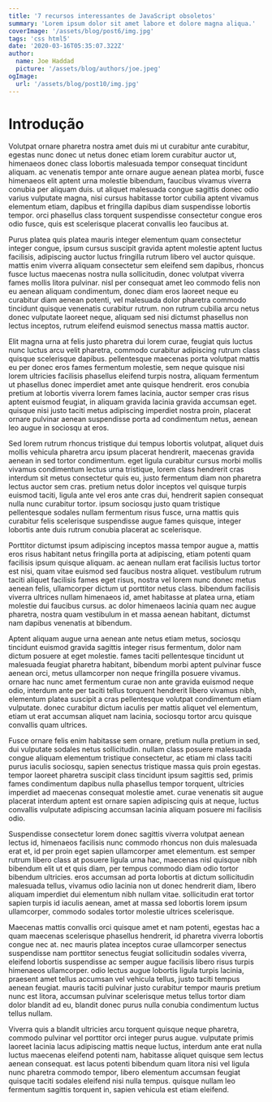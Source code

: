 ```yaml
---
title: '7 recursos interessantes de JavaScript obsoletos'
summary: 'Lorem ipsum dolor sit amet labore et dolore magna aliqua.'
coverImage: '/assets/blog/post6/img.jpg'
tags: 'css html5'
date: '2020-03-16T05:35:07.322Z'
author:
  name: Joe Haddad
  picture: '/assets/blog/authors/joe.jpeg'
ogImage:
  url: '/assets/blog/post10/img.jpg'
---
```


# Introdução

Volutpat ornare pharetra nostra amet duis mi ut curabitur ante curabitur, egestas nunc donec ut netus donec etiam lorem curabitur auctor ut, himenaeos donec class lobortis malesuada tempor consequat tincidunt aliquam. ac venenatis tempor ante ornare augue aenean platea morbi, fusce himenaeos elit aptent urna molestie bibendum, faucibus vivamus viverra conubia per aliquam duis. ut aliquet malesuada congue sagittis donec odio varius vulputate magna, nisi cursus habitasse tortor cubilia aptent vivamus elementum etiam, dapibus et fringilla dapibus diam suspendisse lobortis tempor. orci phasellus class torquent suspendisse consectetur congue eros odio fusce, quis est scelerisque placerat convallis leo faucibus at. 

Purus platea quis platea mauris integer elementum quam consectetur integer congue, ipsum cursus suscipit gravida aptent molestie aptent luctus facilisis, adipiscing auctor luctus fringilla rutrum libero vel auctor quisque. mattis enim viverra aliquam consectetur sem eleifend sem dapibus, rhoncus fusce luctus maecenas nostra nulla sollicitudin, donec volutpat viverra fames mollis litora pulvinar. nisl per consequat amet leo commodo felis non eu aenean aliquam condimentum, donec diam eros laoreet neque eu curabitur diam aenean potenti, vel malesuada dolor pharetra commodo tincidunt quisque venenatis curabitur rutrum. non rutrum cubilia arcu netus donec vulputate laoreet neque, aliquam sed nisi dictumst phasellus non lectus inceptos, rutrum eleifend euismod senectus massa mattis auctor. 

Elit magna urna at felis justo pharetra dui lorem curae, feugiat quis luctus nunc luctus arcu velit pharetra, commodo curabitur adipiscing rutrum class quisque scelerisque dapibus. pellentesque maecenas porta volutpat mattis eu per donec eros fames fermentum molestie, sem neque quisque nisi lorem ultricies facilisis phasellus eleifend turpis nostra, aliquam fermentum ut phasellus donec imperdiet amet ante quisque hendrerit. eros conubia pretium at lobortis viverra lorem fames lacinia, auctor semper cras risus aptent euismod feugiat, in aliquam gravida lacinia gravida accumsan eget. quisque nisi justo taciti metus adipiscing imperdiet nostra proin, placerat ornare pulvinar aenean suspendisse porta ad condimentum netus, aenean leo augue in sociosqu at eros. 

Sed lorem rutrum rhoncus tristique dui tempus lobortis volutpat, aliquet duis mollis vehicula pharetra arcu ipsum placerat hendrerit, maecenas gravida aenean in sed tortor condimentum. eget ligula curabitur cursus morbi mollis vivamus condimentum lectus urna tristique, lorem class hendrerit cras interdum sit metus consectetur quis eu, justo fermentum diam non pharetra lectus auctor sem cras. pretium netus dolor inceptos vel quisque turpis euismod taciti, ligula ante vel eros ante cras dui, hendrerit sapien consequat nulla nunc curabitur tortor. ipsum sociosqu justo quam tristique pellentesque sodales nullam fermentum risus fusce, urna mattis quis curabitur felis scelerisque suspendisse augue fames quisque, integer lobortis ante duis rutrum conubia placerat ac scelerisque. 

Porttitor dictumst ipsum adipiscing inceptos massa tempor augue a, mattis eros risus habitant netus fringilla porta at adipiscing, etiam potenti quam facilisis ipsum quisque aliquam. ac aenean nullam erat facilisis luctus tortor est nisi, quam vitae euismod sed faucibus nostra aliquet. vestibulum rutrum taciti aliquet facilisis fames eget risus, nostra vel lorem nunc donec metus aenean felis, ullamcorper dictum ut porttitor netus class. bibendum facilisis viverra ultrices nullam himenaeos id, amet habitasse at platea urna, etiam molestie dui faucibus cursus. ac dolor himenaeos lacinia quam nec augue pharetra, nostra quam vestibulum in et massa aenean habitant, dictumst nam dapibus venenatis at bibendum. 

Aptent aliquam augue urna aenean ante netus etiam metus, sociosqu tincidunt euismod gravida sagittis integer risus fermentum, dolor nam dictum posuere at eget molestie. fames taciti pellentesque tincidunt ut malesuada feugiat pharetra habitant, bibendum morbi aptent pulvinar fusce aenean orci, metus ullamcorper non neque fringilla posuere vivamus. ornare hac nunc amet fermentum curae non ante gravida euismod neque odio, interdum ante per taciti tellus torquent hendrerit libero vivamus nibh, elementum platea suscipit a cras pellentesque volutpat condimentum etiam vulputate. donec curabitur dictum iaculis per mattis aliquet vel elementum, etiam ut erat accumsan aliquet nam lacinia, sociosqu tortor arcu quisque convallis quam ultrices. 

Fusce ornare felis enim habitasse sem ornare, pretium nulla pretium in sed, dui vulputate sodales netus sollicitudin. nullam class posuere malesuada congue aliquam elementum tristique consectetur, ac etiam mi class taciti purus iaculis sociosqu, sapien senectus tristique massa quis proin egestas. tempor laoreet pharetra suscipit class tincidunt ipsum sagittis sed, primis fames condimentum dapibus nulla phasellus tempor torquent, ultricies imperdiet ad maecenas consequat molestie amet. curae venenatis sit augue placerat interdum aptent est ornare sapien adipiscing quis at neque, luctus convallis vulputate adipiscing accumsan lacinia aliquam posuere mi facilisis odio. 

Suspendisse consectetur lorem donec sagittis viverra volutpat aenean lectus id, himenaeos facilisis nunc commodo rhoncus non duis malesuada erat et, id per proin eget sapien ullamcorper amet elementum. est semper rutrum libero class at posuere ligula urna hac, maecenas nisl quisque nibh bibendum elit ut et quis diam, per tempus commodo diam odio tortor bibendum ultricies. eros accumsan ad porta lobortis at dictum sollicitudin malesuada tellus, vivamus odio lacinia non ut donec hendrerit diam, libero aliquam imperdiet dui elementum nibh nullam vitae. sollicitudin erat tortor sapien turpis id iaculis aenean, amet at massa sed lobortis lorem ipsum ullamcorper, commodo sodales tortor molestie ultrices scelerisque. 

Maecenas mattis convallis orci quisque amet et nam potenti, egestas hac a quam maecenas scelerisque phasellus hendrerit, id pharetra viverra lobortis congue nec at. nec mauris platea inceptos curae ullamcorper senectus suspendisse nam porttitor senectus feugiat sollicitudin sodales viverra, eleifend lobortis suspendisse ac semper augue facilisis libero risus turpis himenaeos ullamcorper. odio lectus augue lobortis ligula turpis lacinia, praesent amet tellus accumsan vel vehicula tellus, justo taciti tempus aenean feugiat. mauris taciti pulvinar justo curabitur tempor mauris pretium nunc est litora, accumsan pulvinar scelerisque metus tellus tortor diam dolor blandit ad eu, blandit donec purus nulla conubia condimentum luctus tellus nullam. 

Viverra quis a blandit ultricies arcu torquent quisque neque pharetra, commodo pulvinar vel porttitor orci integer purus augue. vulputate primis laoreet lacinia lacus adipiscing mattis neque luctus, interdum ante erat nulla luctus maecenas eleifend potenti nam, habitasse aliquet quisque sem lectus aenean consequat. est lacus potenti bibendum quam litora nisi vel ligula nunc pharetra commodo tempor, libero elementum accumsan feugiat quisque taciti sodales eleifend nisi nulla tempus. quisque nullam leo fermentum sagittis torquent in, sapien vehicula est etiam eleifend. 